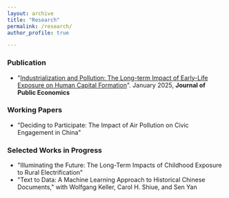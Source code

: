 ```yaml
---
layout: archive
title: "Research"
permalink: /research/
author_profile: true

---
```


### Publication
* "[Industrialization and Pollution: The Long-term Impact of Early-Life Exposure on Human Capital Formation](../files/IndustrialPollution_Manuscript.pdf)". January 2025, **Journal of Public Economics** 

### Working Papers
* "Deciding to Participate: The Impact of Air Pollution on Civic Engagement in China"

### Selected Works in Progress
* "Illuminating the Future: The Long-Term Impacts of Childhood Exposure to Rural Electrification"
* "Text to Data: A Machine Learning Approach to Historical Chinese Documents," with Wolfgang Keller, Carol H. Shiue, and Sen Yan





